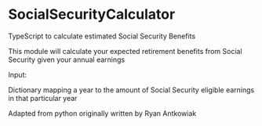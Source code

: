 # SocialSecurityCalculator
TypeScript to calculate estimated Social Security Benefits


 This module will calculate your expected retirement benefits
 from Social Security given your annual earnings
 
 Input:
 
 Dictionary mapping a year to the amount of Social
 Security eligible earnings in that particular year


Adapted from python originally written by Ryan Antkowiak
